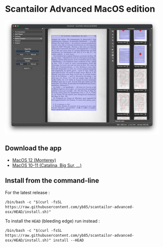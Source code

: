 # Scantailor Advanced MacOS edition
![scantailor-advanced-osx](./assets/img/Screenshot_2022-05-08.png "Scantailor Advanced (MACOS edition)")

## Download the app

- [MacOS 12 (Monterey)](Scantailor-Advanced-v1.0.18-20220508-macos12.dmg "MacOS 12 (Monterey)")
- [MacOS 10-11 (Catalina, Big Sur, ...)](Scantailor-Advanced-v1.0.18-20220508-macos12.dmg "MacOS 10-11 (Catalina, Big Sur, ...)")

## Install from the command-line

For the latest release :
```
/bin/bash -c "$(curl -fsSL https://raw.githubusercontent.com/yb85/scantailor-advanced-osx/HEAD/install.sh)"
```

To install the `HEAD` (bleeding edge) run instead :

```
/bin/bash -c "$(curl -fsSL https://raw.githubusercontent.com/yb85/scantailor-advanced-osx/HEAD/install.sh)" install --HEAD

```
